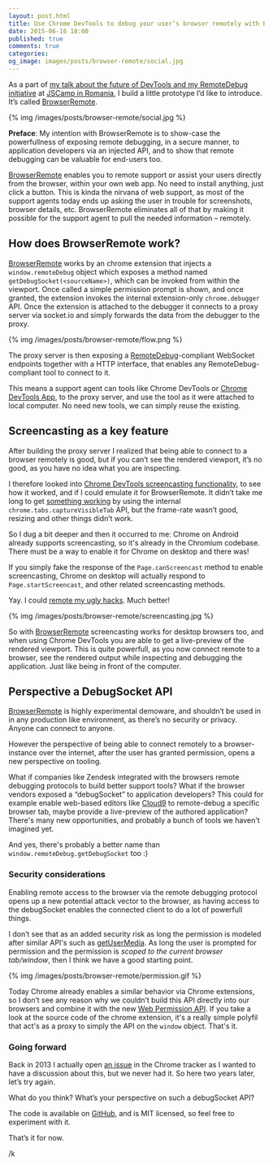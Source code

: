 ```yaml
---
layout: post.html
title: Use Chrome DevTools to debug your user’s browser remotely with BrowserRemote.
date: 2015-06-16 18:00
published: true
comments: true
categories:
og_image: images/posts/browser-remote/social.jpg
---
```


As a part of [my talk about the future of DevTools and my RemoteDebug initiative](https://auchenberg.github.io/presentations/jscamp-2015-future-of-devtools-with-remotedebug/#1) at [JSCamp in Romania](http://jscamp.ro), I build a little prototype I’d like to introduce. It’s called [BrowserRemote](https://github.com/auchenberg/browser-remote).

{% img /images/posts/browser-remote/social.jpg %}

**Preface**: My intention with BrowserRemote is to show-case the powerfullness of exposing remote debugging, in a secure manner, to application developers via an injected API, and to show that remote debugging can be valuable for end-users too.

<!--more-->

[BrowserRemote](https://github.com/auchenberg/browser-remote) enables you to remote support or assist your users  directly from the browser, within your own web app. No need to install anything, just click a button. This is kinda the nirvana of web support, as most of the support agents today ends up asking the user in trouble for screenshots, browser details, etc. BrowserRemote eliminates all of that by making it possible for the support agent to pull the needed information – remotely.

## How does BrowserRemote work?
[BrowserRemote](https://github.com/auchenberg/browser-remote) works by an chrome extension that injects a ``window.remoteDebug`` object which exposes a method named ``getDebugSocket(<sourceName>)``, which can be invoked from within the viewport. Once called a simple permission prompt is shown, and once granted, the extension invokes the internal extension-only ``chrome.debugger`` API. Once the extension is attached to the debugger it connects to a proxy server via socket.io and simply forwards the data from the debugger to the proxy.

{% img /images/posts/browser-remote/flow.png %}

The proxy server is then exposing a [RemoteDebug](https://remotedebug.org)-compliant WebSocket endpoints together with a HTTP interface, that enables  any RemoteDebug-compliant tool to connect to it.

This means a support agent can tools like Chrome DevTools or [Chrome DevTools App](https://github.com/auchenberg/chrome-devtools-app), to the proxy server, and use the tool as it were attached to local computer. No need new tools, we can simply reuse the existing.

## Screencasting as a key feature
After building the proxy server I realized that being able to connect to a browser remotely is good, but if you can’t see the rendered viewport, it’s no good, as you have no idea what you are inspecting.

I therefore looked into [Chrome DevTools screencasting functionality](http://blog.chromium.org/2013/12/chrome-devtools-for-mobile-emulate-and.html), to see how it worked, and if I could emulate it for BrowserRemote. It didn’t take me long to get [something working](https://github.com/auchenberg/browser-remote/commit/df583e2a797ef1aa9df6401c939416d9391c8697) by using the internal ``  chrome.tabs.captureVisibleTab`` API, but the frame-rate wasn’t good, resizing and other things didn’t work.

So I dug a bit deeper and then it occurred to me: Chrome on Android already supports screencasting, so it's already in the Chromium codebase. There must be a way to enable it for Chrome on desktop and there was!

If you simply fake the response of the ``Page.canScreencast`` method to enable screencasting, Chrome on desktop will actually respond to ``Page.startScreencast``, and other related screencasting methods.

Yay. I could [remote my ugly hacks](https://github.com/auchenberg/browser-remote/commit/3d186398fa46d4fd42b25581edc019b3c761e704). Much better!

{% img /images/posts/browser-remote/screencasting.jpg %}

So with [BrowserRemote](https://github.com/auchenberg/browser-remote) screencasting works for desktop browsers too, and when using Chrome DevTools you are able to get a live-preview of the rendered viewport. This is quite powerfull, as you now connect remote to a browser, see the rendered output while inspecting and debugging the application. Just like being in front of the computer.

## Perspective a DebugSocket API
[BrowserRemote](https://github.com/auchenberg/browser-remote) is highly experimental demoware, and shouldn’t be used in in any production like environment, as there’s no security or privacy. Anyone can connect to anyone.

However the perspective of being able to connect remotely to a browser-instance over the internet, after the user has granted permission, opens a new perspective on tooling.

What if companies like Zendesk integrated with the browsers remote debugging protocols to build better support tools? What if the browser vendors exposed a “debugSocket” to application developers? This could for example enable web-based editors like [Cloud9](https://c9.io/) to remote-debug a specific browser tab, maybe provide a live-preview of the authored application? There's many new opportunities, and probably a bunch of tools we haven't imagined yet.

And yes, there's probably a better name than ``window.remoteDebug.getDebugSocket`` too :)

### Security considerations
Enabling remote access to the browser via the remote debugging protocol opens up a new potential attack vector to the browser, as having access to the debugSocket enables the connected client to do a lot of powerfull things.

I don’t see that as an added security risk as long the permission is modeled after similar API's such as [getUserMedia](http://www.w3.org/TR/mediacapture-streams/). As long the user is prompted for permission and the permission is *scoped to the current browser tab/window*, then I think we have a good starting point.

{% img /images/posts/browser-remote/permission.gif %}

Today Chrome already enables a similar behavior via Chrome extensions, so I don’t see any reason why we couldn’t build this API directly into our browsers and combine it with the new [Web Permission API](https://w3c.github.io/permissions/). If you take a look at the source code of the chrome extension, it's a really simple polyfil that act's as a proxy to simply the API on the ``window`` object. That's it.

### Going forward
Back in 2013 I actually open [an issue](https://code.google.com/p/chromium/issues/detail?id=323743) in the Chrome tracker as I wanted to have a discussion about this, but we never had it. So here two years later, let’s try again.

What do you think? What’s your perspective on such a debugSocket API?

The code is available on [GitHub](https://github.com/auchenberg/browser-remote/), and is MIT licensed, so feel free to experiment with it.

That’s it for now.

/k








